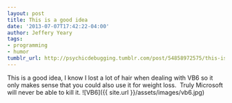 ```yaml
---
layout: post
title: This is a good idea
date: '2013-07-07T17:42:22-04:00'
author: Jeffery Yeary
tags:
- programming
- humor
tumblr_url: http://psychicdebugging.tumblr.com/post/54858972575/this-is-a-good-idea-i-know-i-lost-a-lot-of-hair
---
```

This is a good idea, I know I lost a lot of hair when dealing with VB6 so it only makes sense that you could also use it for weight loss.  Truly Microsoft will never be able to kill it.
![VB6]({{ site.url }}/assets/images/vb6.jpg)